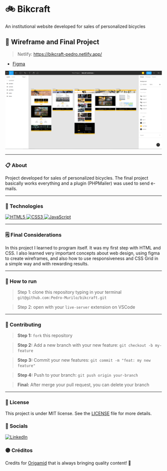 # 🚲 Bikcraft
An institutional website developed for sales of personalized bicycles

## 📱 Wireframe and Final Project
> Netlify: https://bikcraft-pedro.netlify.app/
- [Figma](https://www.figma.com/file/5NrcZJqUxsSEigVPF2rhl2/bikcraft-wireframe?node-id=0%3A1)

![Bikcraft Figma](https://github.com/Pedro-Murilo/bikcraft/blob/master/bikcraft-figma.png)

---
### 📋 About
Project developed for sales of personalized bicycles. The final project basically works everything and a plugin (PHPMailer) was used to send e-mails.

---
### 🚀 Technologies
<a href="https://developer.mozilla.org/pt-BR/docs/Web/HTML">
  <img alt="HTML5" src="https://img.shields.io/badge/HTML5-E34F26?style=for-the-badge&logo=html5&logoColor=white" />
</a>
<a href="https://github.com/Pedro-Murilo/">
  <img alt="CSS3" src="https://img.shields.io/badge/CSS3-1572B6?style=for-the-badge&logo=css3&logoColor=white" />
</a>

<a href="https://developer.mozilla.org/pt-BR/docs/Web/JavaScript">
  <img alt="JavaScript" src="https://img.shields.io/badge/javascript%20-%23323330.svg?&style=for-the-badge&logo=javascript&logoColor=%23F7DF1E"/>
</a>

 ---
 ### 🗒 Final Considerations
In this project I learned to program itself. It was my first step with HTML and CSS. I also learned very important concepts about web design, using figma to create wireframes, and also how to use responsiveness and CSS Grid in a simple way and with rewarding results.
 
 ---
### 📲 How to run
> Step 1: clone this repository typing in your terminal `git@github.com:Pedro-Murilo/bikcraft.git`

> Step 2: open with your `live-server` extension on VSCode


---
### 🌱 Contributing
> <strong>Step 1:</strong> `fork` this repository

> <strong>Step 2:</strong> Add a new branch with your new feature: `git checkout -b my-feature`

> <strong>Step 3:</strong> Commit your new features: `git commit -m "feat: my new feature"`

> <strong>Step 4:</strong> Push to your branch: `git push origin your-branch`

> <strong>Final:</strong> After merge your pull request, you can delete your branch

---
### 📄 License
This project is under MIT license. See the [LICENSE](https://github.com/Pedro-Murilo/bikcraft/blob/main/LICENSE) file for more details.
 
 ### 🔵 Socials
<a href="https://www.linkedin.com/in/pedro-murilo-3ba7941b6/"><img src="https://img.shields.io/badge/LinkedIn--_.svg?style=social&logo=linkedin" alt="LinkedIn"></a>
 
### 🟣 Créditos
Credits for [Origamid](https://www.origamid.com) that is always bringing quality content! 💜
